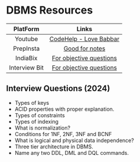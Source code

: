 # **DBMS Resources**

| PlatForm | Links |  
| :----------: | :-----: |  
| Youtube | [CodeHelp - Love Babbar](https://www.youtube.com/playlist?list=PLDzeHZWIZsTpukecmA2p5rhHM14bl2dHU)|
| PrepInsta | [Good for notes](https://prepinsta.com/dbms/) |
| IndiaBix | [For objective questions](https://www.indiabix.com/technical/dbms/)|
| Interview Bit | [For objective questions](https://www.interviewbit.com/dbms-mcq/) |

## **Interview Questions (2024)**

<ul>
    <li>Types of keys</li>
    <li>ACID properties with proper explanation.</li>
    <li>Types of constraints</li>
    <li>Types of indexing</li>
    <li>What is normalization?</li>
    <li>Conditions for 1NF, 2NF, 3NF and BCNF</li>
    <li>What is logical and physical data independence?</li>
    <li>Three tier architecture in DBMS.</li>
    <li>Name any two DDL, DML and DQL commands.</li>
</ul>
